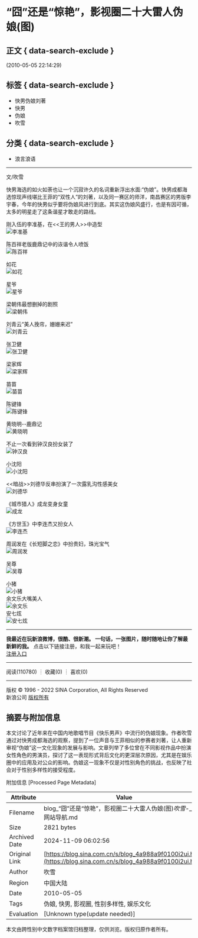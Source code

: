 # “囧”还是“惊艳”，影视圈二十大雷人伪娘(图)

## 正文 { data-search-exclude }


(2010-05-05 22:14:29)

## 标签 { data-search-exclude }

- 快男伪娘刘著
- 快男
- 伪娘
- 吹雪

## 分类 { data-search-exclude }

- 浪言浪语

---

文/吹雪

快男海选的如火如荼也让一个沉寂许久的名词重新浮出水面:“伪娘”。快男成都海选惊现声线堪比王菲的“双性人”的刘著，以及同一赛区的师洋，南昌赛区的男版李宇春，今年的快男似乎要将伪娘风进行到底。其实这伪娘风盛行，也是有因可循，太多的明星走了这条谐星才敢走的路线。

刚入伍的李准基，在<<王的男人>>中造型  
![李准基](http://s4/middle/4a988a9fh85da3625c813&690)

陈百祥老版鹿鼎记中的诙谐令人喷饭  
![陈百祥](http://s13/middle/4a988a9fh85d9f83041dc&690)

如花  
![如花](http://s9/middle/4a988a9fh85da35086158&690)

星爷  
![星爷](http://s4/middle/4a988a9fh73c8fce0e133&690)

梁朝伟最想删掉的剧照  
![梁朝伟](http://s9/middle/4a988a9fh85da35361b98&690)

刘青云“美人挽帘，姗姗来迟”  
![刘青云](http://s6/middle/4a988a9fh85dac0019435&690)

张卫健  
![张卫健](http://s9/middle/4a988a9fh73c8fcce7998&690)

梁家辉  
![梁家辉](http://s15/middle/4a988a9fh85d998d520ae&690)

苗苗  
![苗苗](http://s7/middle/4a988a9fh85da3554ad76&690)

陈键锋  
![陈键锋](http://s15/middle/4a988a9fh85da34da873e&690)

黄晓明--鹿鼎记  
![黄晓明](http://s15/middle/4a988a9fh85da34da873e&690)

不止一次看到钟汉良扮女装了  
![钟汉良](http://s6/middle/4a988a9fh73c8fcd7a5f5&690)

小沈阳  
![小沈阳](http://s5/middle/4a988a9fh85d9b8f04834&690)

<<暗战>>刘德华反串扮演了一次露乳沟性感美女  
![刘德华](http://s9/middle/4a988a9fh85d99930c358&690)

《城市猎人》成龙变身女童  
![成龙](http://s7/middle/4a988a9fh85d98097cfd6&690)

《方世玉》中李连杰又扮女人  
![李连杰](http://s6/middle/4a988a9fh85d9a16a78d5&690)

周润发在《长短脚之恋》中扮贵妇，珠光宝气  
![周润发](http://s1/middle/4a988a9fh85d9def93050&690)

吴尊  
![吴尊](http://s15/middle/4a988a9fh85d9decb659e&690)

小猪  
![小猪](http://s12/middle/4a988a9fh85d9de6fe30b&690)  
余文乐大嘴美人  
![余文乐](http://s11/middle/4a988a9fh85d9e167066a&690)  
安七炫  
![安七炫](http://s6/middle/4a988a9fh85da36351255&690)

---

**我最近在玩新浪微博，很酷、很新潮。 一句话，一张图片，随时随地让你了解最新鲜的我。** 点击以下链接注册，和我一起来玩吧！  
[注册入口](http://t.sina.com.cn/invite/att_reqback.php?code=1251510943)

---

阅读(110780) ┊ 收藏(0) ┊ 喜欢(0)

---

版权 © 1996 - 2022 SINA Corporation, All Rights Reserved  
新浪公司 [版权所有](https://www.sina.com.cn/intro/copyright.shtml)

## 摘要与附加信息

<!-- tcd_abstract -->
本文讨论了近年来在中国内地歌唱节目《快乐男声》中流行的伪娘现象。作者吹雪通过对快男成都海选的观察，提到了一位声音与王菲相似的参赛者刘著，让人重新审视“伪娘”这一文化现象的发展与影响。文章列举了多位曾在不同影视作品中扮演女性角色的男演员，探讨了这一表现形式背后文化的更深层次原因，尤其是在娱乐圈中的应用及对公众的影响。伪娘这一现象不仅是对性别角色的挑战，也反映了社会对于性别多样性的接受程度。
<!-- tcd_abstract_end -->

附加信息 [Processed Page Metadata]

| Attribute       | Value                                  |
|-----------------|----------------------------------------|
| Filename        | blog_“囧”还是“惊艳”，影视圈二十大雷人伪娘(图)_吹雪_-_新浪网站导航.md                             |
| Size            | 2821 bytes                           |
| Archived Date   | 2024-11-09 06:02:56                             |
| Original Link   | [https://blog.sina.com.cn/s/blog_4a988a9f0100i2ui.html](https://blog.sina.com.cn/s/blog_4a988a9f0100i2ui.html)                       |
| Author          | 吹雪                               |
| Region          | 中国大陆                               |
| Date            | 2010-05-05                                 |
| Tags            | 伪娘, 快男, 影视圈, 性别多样性, 娱乐文化                                 |
| Evaluation            | [Unknown type(update needed)]                                 |
<!-- tcd_table_end -->

本文由跨性别中文数字档案馆归档整理，仅供浏览。版权归原作者所有。

